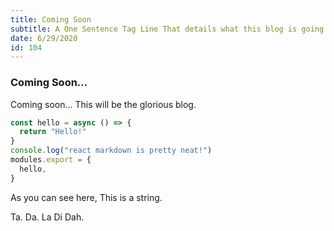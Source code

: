 ```yaml
---
title: Coming Soon
subtitle: A One Sentence Tag Line That details what this blog is going to be about.
date: 6/29/2020
id: 104
---
```


### Coming Soon...

Coming soon... This will be the glorious blog.

```javascript
const hello = async () => {
  return "Hello!"
}
console.log("react markdown is pretty neat!")
modules.export = {
  hello,
}
```

As you can see here, This is a string.

Ta. Da.
La Di Dah.
